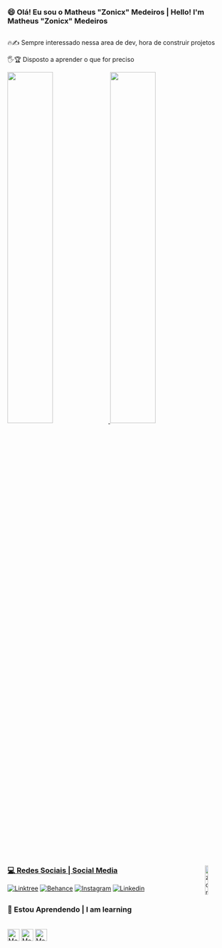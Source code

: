 
<div>
    
### 😄 Olá! Eu sou o Matheus "Zonicx" Medeiros | Hello! I'm Matheus "Zonicx" Medeiros 

##

🔥✍️ Sempre interessado nessa area de dev, hora de construir projetos

🖐️🏆 Disposto a aprender o que for preciso

</div>

<div>
    <a href="https://github.com/devmedeirosm">
    <img height="45%*" src="https://github-readme-stats.vercel.app/api?username=Zoniicx&title_color=FFFAFA&show_icons=true&text_color=FFFAFA&icon_color=FFD700&hide_border=true&theme=tokyonight"width="45%"/>
    <img height="45%" src="https://github-readme-stats.vercel.app/api/top-langs/?username=Zoniicx&hide_border=true&layout=compact&title_color=FFFAFA&text_color=FFFAFA&icon_color=FFD700&theme=tokyonight"width="45%"/>
</div>
        
<img align="right" height="13%" width="12%" src="https://komarev.com/ghpvc/?username=zoniicx&style=plastic&color=green" alt="zoniicx"/>

##

### 💻 Redes Sociais | Social Media

[![Linktree](https://img.shields.io/badge/linktree-39E09B?style=for-the-badge&logo=linktree&logoColor=white)](https://linktr.ee/zonicx)
[![Behance](https://img.shields.io/badge/-Behance-blue?style=for-the-badge&logo=behance&logoColor=white)]()
[![Instagram](https://img.shields.io/badge/Instagram-E4405F?style=for-the-badge&logo=instagram&logoColor=white)]()
[![Linkedin](https://img.shields.io/badge/LinkedIn-0077B5?style=for-the-badge&logo=linkedin&logoColor=white)](https://www.linkedin.com/in/matheus-medeiros-b2236829b/)

##

### 📖 Estou Aprendendo | I am learning

<div
style="display: inline_block"><br>
  <img align="center" alt="Med-HTML5" height="27" width="center" src="https://img.shields.io/badge/HTML5-E34F26?style=for-the-badge&logo=html5&logoColor=white">
  <img align="center" alt="Med-CSS" height="27" width="center" src="https://img.shields.io/badge/CSS3-1572B6?style=for-the-badge&logo=css3&logoColor=white">
  <img align="center" alt="Med-JAVA" height="27" width="center" src="https://img.shields.io/badge/JavaScript-F7DF1E?style=for-the-badge&logo=javascript&logoColor=black">
</div>
